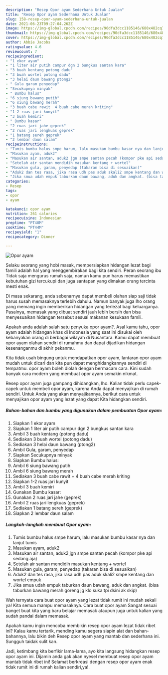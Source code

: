 ```yaml
---
description: "Resep Opor ayam Sederhana Untuk Jualan"
title: "Resep Opor ayam Sederhana Untuk Jualan"
slug: 158-resep-opor-ayam-sederhana-untuk-jualan
date: 2021-06-23T09:27:04.262Z
image: https://img-global.cpcdn.com/recipes/90dfa3dcc1185146/680x482cq70/opor-ayam-foto-resep-utama.jpg
thumbnail: https://img-global.cpcdn.com/recipes/90dfa3dcc1185146/680x482cq70/opor-ayam-foto-resep-utama.jpg
cover: https://img-global.cpcdn.com/recipes/90dfa3dcc1185146/680x482cq70/opor-ayam-foto-resep-utama.jpg
author: Abbie Jacobs
ratingvalue: 4.6
reviewcount: 7
recipeingredient:
- "1 ekor ayam"
- "1 liter air putih campur dgn 2 bungkus santan kara"
- "3 buah kentang potong dadu"
- "3 buah wortel potong dadu"
- "3 helai daun bawang ptong2"
- " Gula garam penyedap"
- "Secukupnya minyak"
- " Bumbu halus"
- "6 siung bawang putih"
- "6 siung bawang merah"
- "3 buah cabe rawit  4 buah cabe merah kriting"
- "1-2 ruas jari kunyit"
- "3 buah kemiri"
- " Bumbu kasar"
- "2 ruas jari jahe geprek"
- "2 ruas jari lengkuas geprek"
- "1 batang sereh geprek"
- "2 lembar daun salam"
recipeinstructions:
- "Tumis bumbu halus smpe harum, lalu masukan bumbu kasar nya dan lanjut tumis"
- "Masukan ayam, aduk2"
- "Masukan air santan, aduk2 jgn smpe santan pecah (kompor pke api sedang aja)"
- "Setelah air santan mendidih masukan kentang + wortel"
- "Masukan gula, garam, penyedap (takaran bisa di sesuaikan)"
- "Aduk2 dan tes rasa, jika rasa udh pas aduk skali2 smpe kentang dan wortel empuk"
- "Jika smua udah empuk taburkan daun bawang, aduk dan angkat. (bisa taburkan bawang merah goreng jg klo suka tpi dsini ak skip)"
categories:
- Resep
tags:
- opor
- ayam

katakunci: opor ayam 
nutrition: 261 calories
recipecuisine: Indonesian
preptime: "PT40M"
cooktime: "PT44M"
recipeyield: "1"
recipecategory: Dinner

---
```



![Opor ayam](https://img-global.cpcdn.com/recipes/90dfa3dcc1185146/680x482cq70/opor-ayam-foto-resep-utama.jpg)

Selaku seorang yang hobi masak, mempersiapkan hidangan lezat bagi famili adalah hal yang menggembirakan bagi kita sendiri. Peran seorang ibu Tidak saja mengurus rumah saja, namun kamu pun harus memastikan kebutuhan gizi tercukupi dan juga santapan yang dimakan orang tercinta mesti enak.

Di masa  sekarang, anda sebenarnya dapat membeli olahan siap saji tidak harus susah memasaknya terlebih dahulu. Namun banyak juga lho orang yang memang ingin memberikan hidangan yang terlezat bagi keluarganya. Pasalnya, memasak yang dibuat sendiri jauh lebih bersih dan bisa menyesuaikan hidangan tersebut sesuai makanan kesukaan famili. 



Apakah anda adalah salah satu penyuka opor ayam?. Asal kamu tahu, opor ayam adalah hidangan khas di Indonesia yang saat ini disukai oleh kebanyakan orang di berbagai wilayah di Nusantara. Kamu dapat membuat opor ayam olahan sendiri di rumahmu dan dapat dijadikan hidangan kesenanganmu di akhir pekanmu.

Kita tidak usah bingung untuk mendapatkan opor ayam, lantaran opor ayam mudah untuk dicari dan kita pun dapat menghidangkannya sendiri di tempatmu. opor ayam boleh diolah dengan bermacam cara. Kini sudah banyak cara modern yang membuat opor ayam semakin nikmat.

Resep opor ayam juga gampang dihidangkan, lho. Kalian tidak perlu capek-capek untuk membeli opor ayam, karena Anda dapat menyajikan di rumah sendiri. Untuk Anda yang akan menyajikannya, berikut cara untuk menyajikan opor ayam yang lezat yang dapat Kita hidangkan sendiri.

<!--inarticleads1-->

##### Bahan-bahan dan bumbu yang digunakan dalam pembuatan Opor ayam:

1. Siapkan 1 ekor ayam
1. Siapkan 1 liter air putih campur dgn 2 bungkus santan kara
1. Ambil 3 buah kentang (potong dadu)
1. Sediakan 3 buah wortel (potong dadu)
1. Sediakan 3 helai daun bawang (ptong2)
1. Ambil  Gula, garam, penyedap
1. Siapkan Secukupnya minyak
1. Siapkan  Bumbu halus:
1. Ambil 6 siung bawang putih
1. Ambil 6 siung bawang merah
1. Sediakan 3 buah cabe rawit + 4 buah cabe merah kriting
1. Siapkan 1-2 ruas jari kunyit
1. Ambil 3 buah kemiri
1. Gunakan  Bumbu kasar:
1. Gunakan 2 ruas jari jahe (geprek)
1. Ambil 2 ruas jari lengkuas (geprek)
1. Sediakan 1 batang sereh (geprek)
1. Siapkan 2 lembar daun salam




<!--inarticleads2-->

##### Langkah-langkah membuat Opor ayam:

1. Tumis bumbu halus smpe harum, lalu masukan bumbu kasar nya dan lanjut tumis
1. Masukan ayam, aduk2
1. Masukan air santan, aduk2 jgn smpe santan pecah (kompor pke api sedang aja)
1. Setelah air santan mendidih masukan kentang + wortel
1. Masukan gula, garam, penyedap (takaran bisa di sesuaikan)
1. Aduk2 dan tes rasa, jika rasa udh pas aduk skali2 smpe kentang dan wortel empuk
1. Jika smua udah empuk taburkan daun bawang, aduk dan angkat. (bisa taburkan bawang merah goreng jg klo suka tpi dsini ak skip)




Wah ternyata cara buat opor ayam yang lezat tidak rumit ini mudah sekali ya! Kita semua mampu memasaknya. Cara buat opor ayam Sangat sesuai banget buat kita yang baru belajar memasak ataupun juga untuk kalian yang sudah pandai dalam memasak.

Apakah kamu ingin mencoba membikin resep opor ayam lezat tidak ribet ini? Kalau kamu tertarik, mending kamu segera siapin alat dan bahan-bahannya, lalu bikin deh Resep opor ayam yang mantab dan sederhana ini. Sungguh taidak sulit kan. 

Jadi, ketimbang kita berfikir lama-lama, ayo kita langsung hidangkan resep opor ayam ini. Dijamin anda gak akan nyesel membuat resep opor ayam mantab tidak ribet ini! Selamat berkreasi dengan resep opor ayam enak tidak rumit ini di rumah kalian sendiri,ya!.

